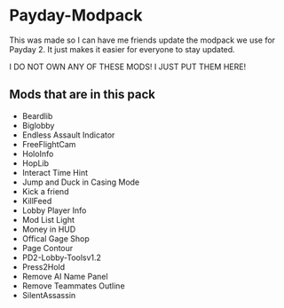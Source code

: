 # Payday-Modpack

This was made so I can have me friends update the modpack we use for Payday 2. It just makes it easier for everyone to stay updated.

I DO NOT OWN ANY OF THESE MODS! I JUST PUT THEM HERE!

## Mods that are in this pack

   - Beardlib
   - Biglobby
   - Endless Assault Indicator
   - FreeFlightCam
   - HoloInfo
   - HopLib
   - Interact Time Hint
   - Jump and Duck in Casing Mode
   - Kick a friend
   - KillFeed
   - Lobby Player Info
   - Mod List Light
   - Money in HUD
   - Offical Gage Shop
   - Page Contour
   - PD2-Lobby-Toolsv1.2
   - Press2Hold
   - Remove AI Name Panel
   - Remove Teammates Outline
   - SilentAssassin
